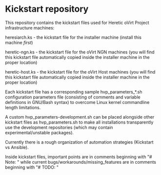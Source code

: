 # Kickstart repository

This repository contains the kickstart files used for Heretic oVirt Project infrastructure machines:

heresiarch.ks - the kickstart file for the installer machine (install this machine *first*)

heretic-ngn.ks - the kickstart file for the oVirt NGN machines (you will find this kickstart file automatically copied inside the installer machine in the proper location)

heretic-host.ks - the kickstart file for the oVirt Host machines (you will find this kickstart file automatically copied inside the installer machine in the proper location)

Each kickstart file has a corresponding sample hvp_parameters_&ast;.sh configuration parameters file (consisting of comments and variable definitions in GNU/Bash syntax) to overcome Linux kernel commandline length limitations.

A custom hvp_parameters-development.sh can be placed alongside other kickstart files as hvp_parameters.sh to make all installations transparently use the development repositories (which may contain experimental/unstable packages).

Currently there is a rough organization of automation strategies (Kickstart vs Ansible).

Inside kickstart files, important points are in comments beginning with "# Note: " while current bugs/workarounds/missing_features are in comments beginning with "# TODO: "

